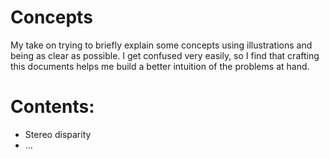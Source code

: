 # Concepts

My take on trying to briefly explain some concepts using illustrations and being
as clear as possible. I get confused very easily, so I find that crafting this
documents helps me build a better intuition of the problems at hand.

# Contents:

- Stereo disparity
- ...
